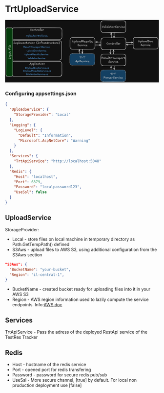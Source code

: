 # TrtUploadService
![Architecture](./UploadService-Architecture.png)

### Configuring appsettings.json
  
```json
{
  "UploadService": {
    "StorageProvider": "Local"
  },
  "Logging": {
    "LogLevel": {
      "Default": "Information",
      "Microsoft.AspNetCore": "Warning"
    }
  },
  "Services": {
    "TrtApiService": "http://localhost:5048"
  },
  "Redis": {
    "Host": "localhost",
    "Port": 6379,
    "Password": "localpassword123",
    "UseSsl": false
  }
}
```
  
## UploadService
StorageProvider:
* Local - store files on local machine in temporary directory as Path.GetTempPath() defined
* S3Aws - upload files to AWS S3, using additional configuration from the S3Aws section
  
```json
"S3Aws": {
  "BucketName": "your-bucket",
  "Region": "il-central-1",
}
```
  
* BucketName - created bucket ready for uploading files into it in your AWS S3
* Region - AWS region information used to lazily compute the service endpoints. Info:[AWS doc](https://docs.aws.amazon.com/general/latest/gr/rande.html)
  
## Services
TrtApiService - Pass the adress of the deployed RestApi service of the TestRes Tracker
  
## Redis
* Host - hostname of the redis service
* Port - opened port for redis transfering
* Password - password for secure redis pub/sub
* UseSsl - More secure channel, [true] by default. For local non pruduction deployment use [false]

